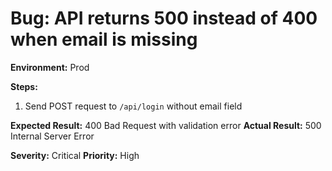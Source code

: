 # Bug: API returns 500 instead of 400 when email is missing

**Environment:** Prod

**Steps:**
1. Send POST request to `/api/login` without email field

**Expected Result:** 400 Bad Request with validation error
**Actual Result:** 500 Internal Server Error

**Severity:** Critical
**Priority:** High